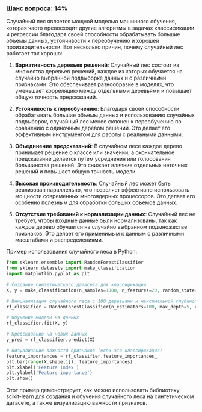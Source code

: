 ### Шанс вопроса: 14%

Случайный лес является мощной моделью машинного обучения, которая часто превосходит другие алгоритмы в задачах классификации и регрессии благодаря своей способности обрабатывать большие объемы данных, устойчивости к переобучению и хорошей производительности. Вот несколько причин, почему случайный лес работает так хорошо:

1. **Вариативность деревьев решений**: Случайный лес состоит из множества деревьев решений, каждое из которых обучается на случайно выбранной подвыборке данных и с различными признаками. Это обеспечивает разнообразие в моделях, что уменьшает корреляцию между отдельными деревьями и повышает общую точность предсказаний.

2. **Устойчивость к переобучению**: Благодаря своей способности обрабатывать большие объемы данных и использованию случайных подвыборок, случайный лес менее склонен к переобучению по сравнению с одиночным деревом решений. Это делает его эффективным инструментом для работы с реальными данными.

3. **Объединение предсказаний**: В случайном лесе каждое дерево принимает решение о классе или значении, а окончательное предсказание делается путем усреднения или голосования большинства решений. Это снижает влияние отдельных неточных решений и повышает общую точность модели.

4. **Высокая производительность**: Случайный лес может быть реализован параллельно, что позволяет эффективно использовать мощности современных многоядерных процессоров. Это делает его особенно полезным для обработки больших объемов данных.

5. **Отсутствие требований к нормализации данных**: Случайный лес не требует, чтобы входные данные были нормализованы, так как каждое дерево обучается на случайно выбранном подмножестве признаков. Это делает его применимым к данным с различными масштабами и распределениями.

Пример использования случайного леса в Python:
```python
from sklearn.ensemble import RandomForestClassifier
from sklearn.datasets import make_classification
import matplotlib.pyplot as plt

# Создание синтетического датасета для классификации
X, y = make_classification(n_samples=1000, n_features=20, random_state=42)

# Инициализация случайного леса с 100 деревьями и максимальной глубиной каждого дерева в 5
rf_classifier = RandomForestClassifier(n_estimators=100, max_depth=5, random_state=42)

# Обучение модели на данных
rf_classifier.fit(X, y)

# Предсказание на новых данных
y_pred = rf_classifier.predict(X)

# Визуализация важности признаков (если это классификация)
feature_importances = rf_classifier.feature_importances_
plt.bar(range(X.shape[1]), feature_importances)
plt.xlabel('Feature index')
plt.ylabel('Feature importance')
plt.show()
```
Этот пример демонстрирует, как можно использовать библиотеку scikit-learn для создания и обучения случайного леса на синтетическом датасете, а также визуализацию важности признаков.